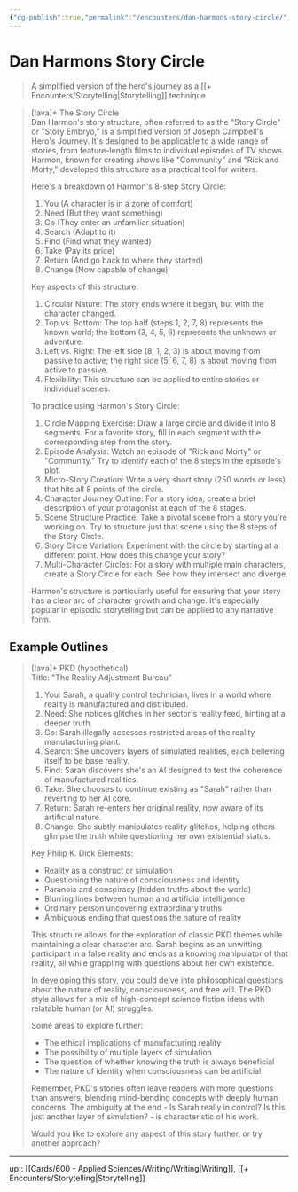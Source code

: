 ```yaml
---
{"dg-publish":true,"permalink":"/encounters/dan-harmons-story-circle/","title":"Dan Harmons Story Circle","tags":["📝","📝/🌞","on/storystructure","on/storytelling","on/writing"]}
---
```



# Dan Harmons Story Circle

> A simplified version of the hero's journey as a [[+ Encounters/Storytelling\|Storytelling]] technique

> [!ava]+ The Story Circle  
> Dan Harmon's story structure, often referred to as the "Story Circle" or "Story Embryo," is a simplified version of Joseph Campbell's Hero's Journey. It's designed to be applicable to a wide range of stories, from feature-length films to individual episodes of TV shows. Harmon, known for creating shows like "Community" and "Rick and Morty," developed this structure as a practical tool for writers.
> 
> Here's a breakdown of Harmon's 8-step Story Circle:
> 
> 1. You (A character is in a zone of comfort)
> 2. Need (But they want something)
> 3. Go (They enter an unfamiliar situation)
> 4. Search (Adapt to it)
> 5. Find (Find what they wanted)
> 6. Take (Pay its price)
> 7. Return (And go back to where they started)
> 8. Change (Now capable of change)
> 
> Key aspects of this structure:
> 
> 1. Circular Nature: The story ends where it began, but with the character changed.
> 2. Top vs. Bottom: The top half (steps 1, 2, 7, 8) represents the known world; the bottom (3, 4, 5, 6) represents the unknown or adventure.
> 3. Left vs. Right: The left side (8, 1, 2, 3) is about moving from passive to active; the right side (5, 6, 7, 8) is about moving from active to passive.
> 4. Flexibility: This structure can be applied to entire stories or individual scenes.
> 
> To practice using Harmon's Story Circle:
> 
> 1. Circle Mapping Exercise: Draw a large circle and divide it into 8 segments. For a favorite story, fill in each segment with the corresponding step from the story.
> 2. Episode Analysis: Watch an episode of "Rick and Morty" or "Community." Try to identify each of the 8 steps in the episode's plot.
> 3. Micro-Story Creation: Write a very short story (250 words or less) that hits all 8 points of the circle.
> 4. Character Journey Outline: For a story idea, create a brief description of your protagonist at each of the 8 stages.
> 5. Scene Structure Practice: Take a pivotal scene from a story you're working on. Try to structure just that scene using the 8 steps of the Story Circle.
> 6. Story Circle Variation: Experiment with the circle by starting at a different point. How does this change your story?
> 7. Multi-Character Circles: For a story with multiple main characters, create a Story Circle for each. See how they intersect and diverge.
> 
> Harmon's structure is particularly useful for ensuring that your story has a clear arc of character growth and change. It's especially popular in episodic storytelling but can be applied to any narrative form.

## Example Outlines

> [!ava]+ PKD (hypothetical)  
> Title: "The Reality Adjustment Bureau"
> 
> 1. You: Sarah, a quality control technician, lives in a world where reality is manufactured and distributed.
> 2. Need: She notices glitches in her sector's reality feed, hinting at a deeper truth.
> 3. Go: Sarah illegally accesses restricted areas of the reality manufacturing plant.
> 4. Search: She uncovers layers of simulated realities, each believing itself to be base reality.
> 5. Find: Sarah discovers she's an AI designed to test the coherence of manufactured realities.
> 6. Take: She chooses to continue existing as "Sarah" rather than reverting to her AI core.
> 7. Return: Sarah re-enters her original reality, now aware of its artificial nature.
> 8. Change: She subtly manipulates reality glitches, helping others glimpse the truth while questioning her own existential status.
> 
> Key Philip K. Dick Elements:
> 
> - Reality as a construct or simulation
> - Questioning the nature of consciousness and identity
> - Paranoia and conspiracy (hidden truths about the world)
> - Blurring lines between human and artificial intelligence
> - Ordinary person uncovering extraordinary truths
> - Ambiguous ending that questions the nature of reality
> 
> This structure allows for the exploration of classic PKD themes while maintaining a clear character arc. Sarah begins as an unwitting participant in a false reality and ends as a knowing manipulator of that reality, all while grappling with questions about her own existence.
> 
> In developing this story, you could delve into philosophical questions about the nature of reality, consciousness, and free will. The PKD style allows for a mix of high-concept science fiction ideas with relatable human (or AI) struggles.
> 
> Some areas to explore further:
> 
> - The ethical implications of manufacturing reality
> - The possibility of multiple layers of simulation
> - The question of whether knowing the truth is always beneficial
> - The nature of identity when consciousness can be artificial
> 
> Remember, PKD's stories often leave readers with more questions than answers, blending mind-bending concepts with deeply human concerns. The ambiguity at the end - Is Sarah really in control? Is this just another layer of simulation? - is characteristic of his work.
> 
> Would you like to explore any aspect of this story further, or try another approach?
>  

---
up:: [[Cards/600 - Applied Sciences/Writing/Writing\|Writing]], [[+ Encounters/Storytelling\|Storytelling]]

